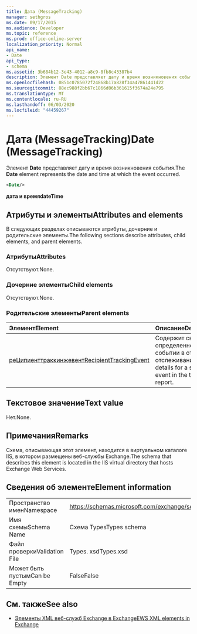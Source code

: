 ```yaml
---
title: Дата (MessageTracking)
manager: sethgros
ms.date: 09/17/2015
ms.audience: Developer
ms.topic: reference
ms.prod: office-online-server
localization_priority: Normal
api_name:
- Date
api_type:
- schema
ms.assetid: 3b684b12-3e43-4012-a8c9-8fb8c43387b4
description: Элемент Date представляет дату и время возникновения события.
ms.openlocfilehash: 0851c0785072f24868b17a828f34a47861441d22
ms.sourcegitcommit: 88ec988f2bb67c1866d06b361615f3674a24e795
ms.translationtype: MT
ms.contentlocale: ru-RU
ms.lasthandoff: 06/03/2020
ms.locfileid: "44459267"
---
```

# <a name="date-messagetracking"></a><span data-ttu-id="ac4d5-103">Дата (MessageTracking)</span><span class="sxs-lookup"><span data-stu-id="ac4d5-103">Date (MessageTracking)</span></span>

<span data-ttu-id="ac4d5-104">Элемент **Date** представляет дату и время возникновения события.</span><span class="sxs-lookup"><span data-stu-id="ac4d5-104">The **Date** element represents the date and time at which the event occurred.</span></span> 
  
```XML
<Date/>
```

 <span data-ttu-id="ac4d5-105">**дата и время**</span><span class="sxs-lookup"><span data-stu-id="ac4d5-105">**dateTime**</span></span>
## <a name="attributes-and-elements"></a><span data-ttu-id="ac4d5-106">Атрибуты и элементы</span><span class="sxs-lookup"><span data-stu-id="ac4d5-106">Attributes and elements</span></span>

<span data-ttu-id="ac4d5-107">В следующих разделах описываются атрибуты, дочерние и родительские элементы.</span><span class="sxs-lookup"><span data-stu-id="ac4d5-107">The following sections describe attributes, child elements, and parent elements.</span></span>
  
### <a name="attributes"></a><span data-ttu-id="ac4d5-108">Атрибуты</span><span class="sxs-lookup"><span data-stu-id="ac4d5-108">Attributes</span></span>

<span data-ttu-id="ac4d5-109">Отсутствуют.</span><span class="sxs-lookup"><span data-stu-id="ac4d5-109">None.</span></span>
  
### <a name="child-elements"></a><span data-ttu-id="ac4d5-110">Дочерние элементы</span><span class="sxs-lookup"><span data-stu-id="ac4d5-110">Child elements</span></span>

<span data-ttu-id="ac4d5-111">Отсутствуют.</span><span class="sxs-lookup"><span data-stu-id="ac4d5-111">None.</span></span>
  
### <a name="parent-elements"></a><span data-ttu-id="ac4d5-112">Родительские элементы</span><span class="sxs-lookup"><span data-stu-id="ac4d5-112">Parent elements</span></span>

|<span data-ttu-id="ac4d5-113">**Элемент**</span><span class="sxs-lookup"><span data-stu-id="ac4d5-113">**Element**</span></span>|<span data-ttu-id="ac4d5-114">**Описание**</span><span class="sxs-lookup"><span data-stu-id="ac4d5-114">**Description**</span></span>|
|:-----|:-----|
|[<span data-ttu-id="ac4d5-115">реЦипиенттраккинжевент</span><span class="sxs-lookup"><span data-stu-id="ac4d5-115">RecipientTrackingEvent</span></span>](recipienttrackingevent.md) <br/> |<span data-ttu-id="ac4d5-116">Содержит сведения об определенном событии в отчете об отслеживании.</span><span class="sxs-lookup"><span data-stu-id="ac4d5-116">Contains details for a specific event in the tracking report.</span></span>  <br/> |
   
## <a name="text-value"></a><span data-ttu-id="ac4d5-117">Текстовое значение</span><span class="sxs-lookup"><span data-stu-id="ac4d5-117">Text value</span></span>

<span data-ttu-id="ac4d5-118">Нет.</span><span class="sxs-lookup"><span data-stu-id="ac4d5-118">None.</span></span>
  
## <a name="remarks"></a><span data-ttu-id="ac4d5-119">Примечания</span><span class="sxs-lookup"><span data-stu-id="ac4d5-119">Remarks</span></span>

<span data-ttu-id="ac4d5-120">Схема, описывающая этот элемент, находится в виртуальном каталоге IIS, в котором размещены веб-службы Exchange.</span><span class="sxs-lookup"><span data-stu-id="ac4d5-120">The schema that describes this element is located in the IIS virtual directory that hosts Exchange Web Services.</span></span>
  
## <a name="element-information"></a><span data-ttu-id="ac4d5-121">Сведения об элементе</span><span class="sxs-lookup"><span data-stu-id="ac4d5-121">Element information</span></span>

|||
|:-----|:-----|
|<span data-ttu-id="ac4d5-122">Пространство имен</span><span class="sxs-lookup"><span data-stu-id="ac4d5-122">Namespace</span></span>  <br/> |https://schemas.microsoft.com/exchange/services/2006/types  <br/> |
|<span data-ttu-id="ac4d5-123">Имя схемы</span><span class="sxs-lookup"><span data-stu-id="ac4d5-123">Schema Name</span></span>  <br/> |<span data-ttu-id="ac4d5-124">Схема Types</span><span class="sxs-lookup"><span data-stu-id="ac4d5-124">Types schema</span></span>  <br/> |
|<span data-ttu-id="ac4d5-125">Файл проверки</span><span class="sxs-lookup"><span data-stu-id="ac4d5-125">Validation File</span></span>  <br/> |<span data-ttu-id="ac4d5-126">Types. xsd</span><span class="sxs-lookup"><span data-stu-id="ac4d5-126">Types.xsd</span></span>  <br/> |
|<span data-ttu-id="ac4d5-127">Может быть пустым</span><span class="sxs-lookup"><span data-stu-id="ac4d5-127">Can be Empty</span></span>  <br/> |<span data-ttu-id="ac4d5-128">False</span><span class="sxs-lookup"><span data-stu-id="ac4d5-128">False</span></span>  <br/> |
   
## <a name="see-also"></a><span data-ttu-id="ac4d5-129">См. также</span><span class="sxs-lookup"><span data-stu-id="ac4d5-129">See also</span></span>



- [<span data-ttu-id="ac4d5-130">Элементы XML веб-служб Exchange в Exchange</span><span class="sxs-lookup"><span data-stu-id="ac4d5-130">EWS XML elements in Exchange</span></span>](ews-xml-elements-in-exchange.md)

